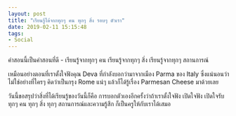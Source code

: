 ```yaml
---
layout: post
title: "เรียนรู้ได้จากทุกๆ คน ทุกๆ สิ่ง รอบๆ ตัวเรา"
date: 2019-02-11 15:15:48
tags:
- Social
---
```

คำสอนนี้เป็นคำสอนที่ดี - เรียนรู้จากทุกๆ คน เรียนรู้จากทุกๆ สิ่ง เรียนรู้จากทุกๆ สถานการณ์

เหมือนอย่างตอนที่เราตั้งใจฟังคุณ Deva ที่กำลังบอกว่ามาจากเมือง Parma ของ Italy ซึ่งแน่นอนว่าไม่ใช่อย่างที่ใครๆ คิดว่าเป็นกรุง Rome แน่ๆ แล้วก็ได้รู้เรื่อง Parmesan Cheese มาด้วยเลย

วันนี้ขอสรุปว่าสิ่งที่ได้เรียนรู้ของวันนี้ก็คือ การบอกตัวเองอีกครั้งว่าถ้าเราตั้งใจฟัง เปิดใจฟัง เปิดใจรับ ทุกๆ คน ทุกๆ สิ่ง ทุกๆ สถานการณ์และความรู้สึก ก็เป็นครูให้กับเราได้เสมอ
